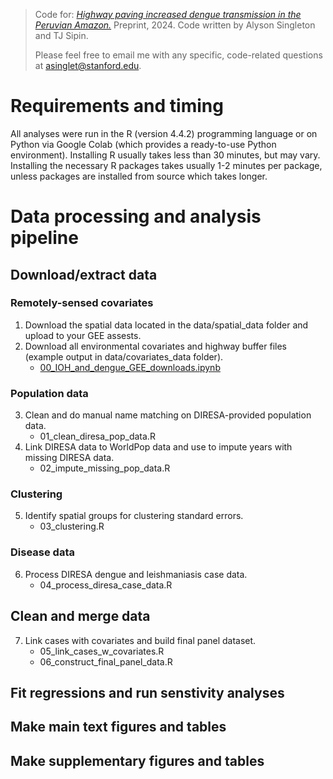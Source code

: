 > Code for: [_Highway paving increased dengue transmission in the Peruvian Amazon._](https://www.medrxiv.org/content/10.1101/2024.11.15.24317406v1) Preprint, 2024. Code written by Alyson Singleton and TJ Sipin.
>
> Please feel free to email me with any specific, code-related questions at asinglet@stanford.edu.

# Requirements and timing
All analyses were run in the R (version 4.4.2) programming language or on Python via Google Colab (which provides a ready-to-use Python environment). Installing R usually takes less than 30 minutes, but may vary. Installing the necessary R packages takes usually 1-2 minutes per package, unless packages are installed from source which takes longer.

# Data processing and analysis pipeline

## Download/extract data

### Remotely-sensed covariates
1) Download the spatial data located in the data/spatial_data folder and upload to your GEE assests.
2) Download all environmental covariates and highway buffer files (example output in data/covariates_data folder).
   - [00_IOH_and_dengue_GEE_downloads.ipynb](https://colab.research.google.com/drive/1NuFvsgjjnNCU4ZElD4kMuuzfHIACS-fD?usp=sharing)
  
### Population data
3) Clean and do manual name matching on DIRESA-provided population data.
   - 01_clean_diresa_pop_data.R 
4) Link DIRESA data to WorldPop data and use to impute years with missing DIRESA data.
   - 02_impute_missing_pop_data.R 

### Clustering
5) Identify spatial groups for clustering standard errors.
   - 03_clustering.R 

### Disease data
6) Process DIRESA dengue and leishmaniasis case data.
   - 04_process_diresa_case_data.R

## Clean and merge data
7) Link cases with covariates and build final panel dataset.
   - 05_link_cases_w_covariates.R
   - 06_construct_final_panel_data.R

## Fit regressions and run senstivity analyses

## Make main text figures and tables

## Make supplementary figures and tables
